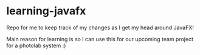 # learning-javafx

Repo for me to keep track of my changes as I get my head around JavaFX!

Main reason for learning is so I can use this for our upcoming team project for a photolab system :)